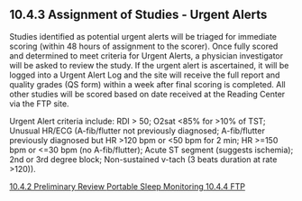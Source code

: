## 10.4.3 Assignment of Studies - Urgent Alerts

Studies identified as potential urgent alerts will be triaged for immediate scoring (within 48 hours of assignment to the scorer).  Once fully scored and determined to meet criteria for Urgent Alerts, a physician investigator will be asked to review the study.  If the urgent alert is ascertained, it will be logged into a Urgent Alert Log and the site will receive the full report and quality grades (QS form) within a week after final scoring is completed.   All other studies will be scored based on date received at the Reading Center via the FTP site.

Urgent Alert criteria include: RDI > 50; O2sat <85% for >10% of TST; Unusual HR/ECG  (A-fib/flutter not previously diagnosed; A-fib/flutter previously diagnosed but HR >120 bpm or <50 bpm for 2 min; HR >=150 bpm or <=30 bpm (no A-fib/flutter); Acute ST segment (suggests ischemia); 2nd or 3rd degree block; Non-sustained v-tach (3 beats duration at rate >120)).


<div class="center">
<div class="btn-group">
  <a href=":pages_path:/manuals/portable-sleep-monitoring/10-04-02-preliminary-review.md" class="btn btn-default">
    <span class="glyphicon glyphicon-chevron-left"></span>
    10.4.2 Preliminary Review
  </a>

  <a href=":pages_path:/manuals/portable-sleep-monitoring" class="btn btn-default">
    <span class="glyphicon glyphicon-chevron-up"></span>
    Portable Sleep Monitoring
  </a>

  <a href=":pages_path:/manuals/portable-sleep-monitoring/10-04-04-ftp.md" class="btn btn-success">
    10.4.4 FTP
    <span class="glyphicon glyphicon-chevron-right"></span>
  </a>
</div>
</div>
